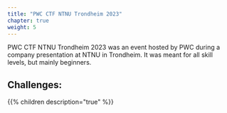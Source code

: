 ```yaml
---
title: "PWC CTF NTNU Trondheim 2023"
chapter: true
weight: 5
---
```


PWC CTF NTNU Trondheim 2023 was an event hosted by PWC during a company presentation at NTNU in Trondheim. It was meant for all skill levels, but mainly beginners.

## Challenges:
{{% children description="true" %}}
